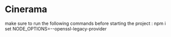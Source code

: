 # Cinerama
make sure to run the following commands before starting the project :
npm i
set NODE_OPTIONS=--openssl-legacy-provider
